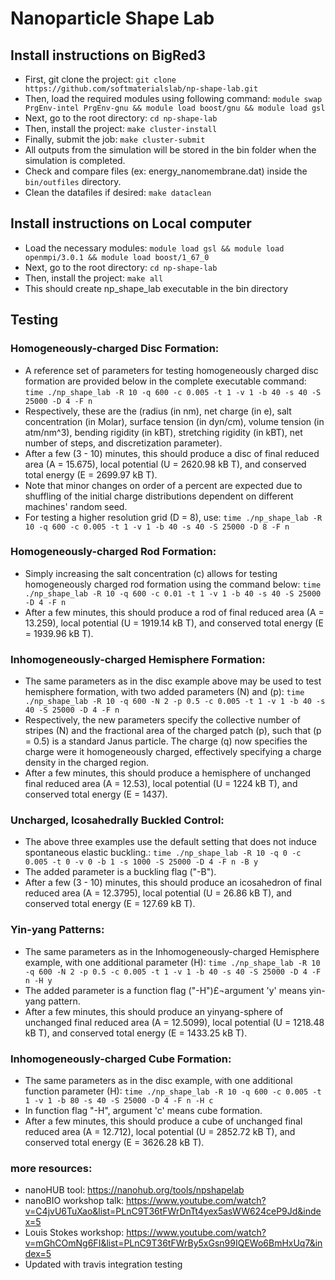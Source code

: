 # Nanoparticle Shape Lab

## Install instructions on BigRed3
* First, git clone the project:
```git clone https://github.com/softmaterialslab/np-shape-lab.git```
* Then, load the required modules using following command:
```module swap PrgEnv-intel PrgEnv-gnu && module load boost/gnu && module load gsl```
* Next, go to the root directory:
 ```cd np-shape-lab```
* Then, install the project:
```make cluster-install```
* Finally, submit the job:
```make cluster-submit```
* All outputs from the simulation will be stored in the bin folder when the simulation is completed.
* Check and compare files (ex: energy_nanomembrane.dat) inside the ```bin/outfiles``` directory.
* Clean the datafiles if desired:
```make dataclean```

## Install instructions on Local computer
* Load the necessary modules:
```module load gsl && module load openmpi/3.0.1 && module load boost/1_67_0```
* Next, go to the root directory:
```cd np-shape-lab```
* Then, install the project:
```make all```
* This should create np_shape_lab executable in the bin directory

## Testing
### Homogeneously-charged Disc Formation:
* A reference set of parameters for testing homogeneously charged disc formation are provided below in the complete executable command:
```time ./np_shape_lab -R 10 -q 600 -c 0.005 -t 1 -v 1 -b 40 -s 40 -S 25000 -D 4 -F n```
* Respectively, these are the (radius (in nm), net charge (in e), salt concentration (in Molar), surface tension (in dyn/cm), volume tension (in atm/nm^3), bending rigidity (in kBT), stretching rigidity (in kBT), net number of steps, and discretization parameter).
* After a few (3 - 10) minutes, this should produce a disc of final reduced area (A = 15.675), local potential (U = 2620.98 kB T), and conserved total energy (E = 2699.97 kB T).
* Note that minor changes on order of a percent are expected due to shuffling of the initial charge distributions dependent on different machines' random seed.
* For testing a higher resolution grid (D = 8), use:
```time ./np_shape_lab -R 10 -q 600 -c 0.005 -t 1 -v 1 -b 40 -s 40 -S 25000 -D 8 -F n```

### Homogeneously-charged Rod Formation:
* Simply increasing the salt concentration (c) allows for testing homogeneously charged rod formation using the command below:
```time ./np_shape_lab -R 10 -q 600 -c 0.01 -t 1 -v 1 -b 40 -s 40 -S 25000 -D 4 -F n```
* After a few minutes, this should produce a rod of final reduced area (A = 13.259), local potential (U = 1919.14 kB T), and conserved total energy (E = 1939.96 kB T).

### Inhomogeneously-charged Hemisphere Formation:
* The same parameters as in the disc example above may be used to test hemisphere formation, with two added parameters (N) and (p):
```time ./np_shape_lab -R 10 -q 600 -N 2 -p 0.5 -c 0.005 -t 1 -v 1 -b 40 -s 40 -S 25000 -D 4 -F n```
* Respectively, the new parameters specify the collective number of stripes (N) and the fractional area of the charged patch (p), such that (p = 0.5) is a standard Janus particle.  The charge (q) now specifies the charge were it homogeneously charged, effectively specifying a charge density in the charged region.
* After a few minutes, this should produce a hemisphere of unchanged final reduced area (A = 12.53), local potential (U = 1224 kB T), and conserved total energy (E = 1437).

###  Uncharged, Icosahedrally Buckled Control:
* The above three examples use the default setting that does not induce spontaneous elastic buckling.:
```time ./np_shape_lab -R 10 -q 0 -c 0.005 -t 0 -v 0 -b 1 -s 1000 -S 25000 -D 4 -F n -B y```
* The added parameter is a buckling flag ("-B").
* After a few (3 - 10) minutes, this should produce an icosahedron of final reduced area (A = 12.3795), local potential (U = 26.86 kB T), and conserved total energy (E = 127.69 kB T).

###  Yin-yang Patterns:
* The same parameters as in the Inhomogeneously-charged Hemisphere example, with one additional parameter (H):
```time ./np_shape_lab -R 10 -q 600 -N 2 -p 0.5 -c 0.005 -t 1 -v 1 -b 40 -s 40 -S 25000 -D 4 -F n -H y```
* The added parameter is a function flag ("-H")£¬argument 'y' means yin-yang pattern.
* After a few minutes, this should produce an yinyang-sphere of unchanged final reduced area (A = 12.5099), local potential (U = 1218.48 kB T), and conserved total energy (E = 1433.25 kB T).

### Inhomogeneously-charged Cube Formation:
* The same parameters as in the disc example, with one additional function parameter (H):
```time ./np_shape_lab -R 10 -q 600 -c 0.005 -t 1 -v 1 -b 80 -s 40 -S 25000 -D 4 -F n -H c```
* In function flag "-H", argument 'c' means cube formation. 
* After a few minutes, this should produce a cube of unchanged final reduced area (A = 12.712), local potential (U = 2852.72 kB T), and conserved total energy (E = 3626.28 kB T).


### more resources:
* nanoHUB tool: https://nanohub.org/tools/npshapelab
* nanoBIO workshop talk: https://www.youtube.com/watch?v=C4jvU6TuXao&list=PLnC9T36tFWrDnTt4yex5asWW624ceP9Jd&index=5
* Louis Stokes workshop: https://www.youtube.com/watch?v=mGhCOmNg6FI&list=PLnC9T36tFWrBy5xGsn99IQEWo6BmHxUq7&index=5
* Updated with travis integration testing
